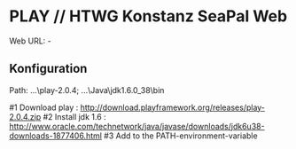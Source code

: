 PLAY // HTWG Konstanz SeaPal Web
==================

Web URL: -

Konfiguration
------------------

Path: 
...\play-2.0.4;
...\Java\jdk1.6.0_38\bin

#1 Download play : http://download.playframework.org/releases/play-2.0.4.zip
#2 Install jdk 1.6 : http://www.oracle.com/technetwork/java/javase/downloads/jdk6u38-downloads-1877406.html
#3 Add to the PATH-environment-variable